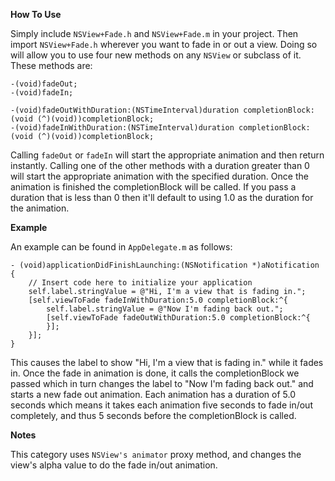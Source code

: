 **How To Use**

Simply include `NSView+Fade.h` and `NSView+Fade.m` in your project. Then import `NSView+Fade.h` wherever you want to fade in or out a view. Doing so will allow you to use four new methods on any `NSView` or subclass of it. These methods are:

	-(void)fadeOut;
	-(void)fadeIn;

	-(void)fadeOutWithDuration:(NSTimeInterval)duration completionBlock:(void (^)(void))completionBlock;
	-(void)fadeInWithDuration:(NSTimeInterval)duration completionBlock:(void (^)(void))completionBlock;
	
Calling `fadeOut` or `fadeIn` will start the appropriate animation and then return instantly. Calling one of the other methods with a duration greater than 0 will start the appropriate animation with the specified duration. Once the animation is finished the completionBlock will be called. If you pass a duration that is less than 0 then it'll default to using 1.0 as the duration for the animation.

**Example**

An example can be found in `AppDelegate.m` as follows:

	- (void)applicationDidFinishLaunching:(NSNotification *)aNotification
	{
	    // Insert code here to initialize your application
	    self.label.stringValue = @"Hi, I'm a view that is fading in.";
	    [self.viewToFade fadeInWithDuration:5.0 completionBlock:^{
	        self.label.stringValue = @"Now I'm fading back out.";
	        [self.viewToFade fadeOutWithDuration:5.0 completionBlock:^{
	        }];
	    }];
	}
	
This causes the label to show "Hi, I'm a view that is fading in." while it fades in. Once the fade in animation is done, it calls the completionBlock we passed which in turn changes the label to "Now I'm fading back out." and starts a new fade out animation. Each animation has a duration of 5.0 seconds which means it takes each animation five seconds to fade in/out completely, and thus 5 seconds before the completionBlock is called.

**Notes**

This category uses `NSView's animator` proxy method, and changes the view's alpha value to do the fade in/out animation.